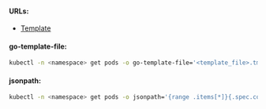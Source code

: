 #### URLs:
- [Template](https://pkg.go.dev/text/template)

#### go-template-file:
```bash
kubectl -n <namespace> get pods -o go-template-file='<template_file>.tmpl'
```

#### jsonpath:
```bash
kubectl -n <namespace> get pods -o jsonpath='{range .items[*]}{.spec.containers[*].image}{"\n"}{end}'
```

